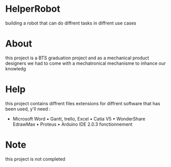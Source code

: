 # HelperRobot
 building a robot that can do diffrent tasks in diffrent use cases
# About
this project is a BTS graduation project and as a mechanical product designers we had to come with a mechatronical mechanisme to inhance our knowledg
# Help
this project contains diffrent files extensions for diffrent software that has been used, y'll need :
* Microsoft Word
• Gantt, trello, Excel
• Catia V5
• WonderShare EdrawMax
• Proteus
• Arduino IDE 2.0.3
fonctionnement

# Note
this project is not completed

